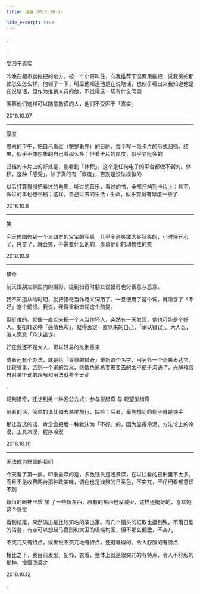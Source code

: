 ```yaml
---
title: 博客 2018.10.7-

hide_excerpt: true
---
```


.

<!--more-->

.

受困于真实

昨晚在超市卖拖把的地方，被一个小哥叫住，向我推荐干湿两用拖把；说我买的那款怎么怎么样，他顿了一下，明显他知道他是在说瞎话，也似乎看出来我知道他是在说瞎话，但作为推销人员的他，不觉得这一切有什么问题

羡慕他们这样可以随意撒谎的人，他们不受困于「真实」

2018.10.07

---

厚度

周末的下午，把自己看过（完整看完）的日剧，每个写一张卡片的形式归档。结果，似乎不像想象的自己看那么多；但看卡片的厚度，似乎又挺多的

归档的卡片上的好处是，能看到「体积」。这个是任何电子的平台都做不到的。体积，这种「感受」，除了真的有「厚度」，否则是没法模拟的

以后打算慢慢把看过的电影，听过的音乐，看过的书，全部归档到卡片上；甚至，做过的事也想归档；这样，自己过去的生活 / 生命，似乎变得有厚度一些了

2018.10.8

---

笑

今天修图修到一个三四岁的宝宝的写真，几乎全是笑或大笑狂笑的，小时候开心了，兴奋了，就会笑，不需要什么别的，羡慕他们的动物性的笑

2018.10.9

---

猎奇

前天跟朋友聊国内的摄影，提到猎奇时朋友说猎奇也分善意与恶意。

我不知道从啥时期，就把猎奇当作贬义词用了。一旦使用了这个词，就隐含了「不好」这个前提。我说，我得重新审视这个前提。

但挺难的。就像一直以来把一个人当作坏人，突然有一天发现，他也可能是个好人。要扭转这种「感情色彩」，就得否定一直以来的自己，「承认错误」。大人么，没人愿意「承认错误」

好在我还不是大人，可以轻易的推倒重来

或者还有个办法，就是给「善意的猎奇」重新取个名字，用另外一个词来表达它，比较省事，否则一个词的含义、感情色彩总变来变去的太不便于沟通了，光解释各自对某个词的理解和用法就费半天劲

.

说到猎奇，还想到另一种区分方式：参与型猎奇 与 观望型猎奇

前者的话，简单的说比如去某地旅行，探险；后者，最先想到的例子就是快手

那让我选的话，肯定会把后一种默认为「不好」的，因为显得冷漠，方法论上的冷漠，工具冷漠，程序冷漠

2018.10.10

---

无法成为野兽的我们

今天看了第一集，印象最深的是，多数镜头是浅景深，在以往看的日剧里不太多， 而且不是收费网台那种欧美味，调色也是淡雅的日系色，不突兀，不仔细看都意识不到

新垣的眼神里增 加 了一些新东西，原有的东西也没减少，这样还挺好的，喜欢她这个感觉

看到结尾，果然演出是比较知名的演出家。有几个镜头的框取也挺别致，不落日剧的俗套，有点可以想起马嘉烈和大卫的极端构图，但不那么偏激，不突兀

不突兀又有特点，或者说不突兀地有特点，还挺难得的。令人舒服的有特点

相比之下，我目前发型，配饰，衣着，整体上就是很突兀的有特点，令人不舒服的那种，慢慢改善之

2018.10.12

.